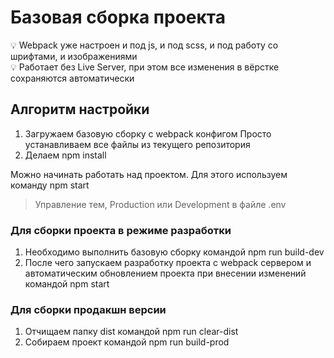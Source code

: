 # Базовая сборка проекта

<aside>
💡 Webpack уже настроен и под js, и под scss, и под работу со шрифтами, и изображениями

</aside>

<aside>
💡 Работает без Live Server, при этом все изменения в вёрстке сохраняются автоматически

</aside>

## Алгоритм настройки

1. Загружаем базовую сборку с webpack конфигом
Просто устанавливаем все файлы из текущего репозитория
2. Делаем npm install

Можно начинать работать над проектом. Для этого используем команду npm start

> Управление тем, Production или Development в файле .env
> 

### Для сборки проекта в режиме разработки

1. Необходимо выполнить базовую сборку командой npm run build-dev
2. После чего запускаем разработку проекта с webpack сервером и автоматическим обновлением проекта при внесении изменений командой npm start

### Для сборки продакшн версии

1. Отчищаем папку dist командой npm run clear-dist
2. Собираем проект командой npm run build-prod
